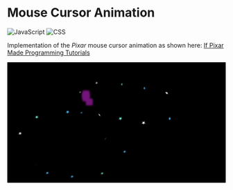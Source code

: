 # Mouse Cursor Animation

![JavaScript](https://img.shields.io/badge/JavaScript-ES6%2B-yellow)
![CSS](https://img.shields.io/badge/CSS-3-blue)

Implementation of the *Pixar* mouse cursor animation as shown here: [If Pixar Made Programming Tutorials](https://www.youtube.com/watch?v=G9207EJySaA)

![Pixar Animation](./img/1.png)